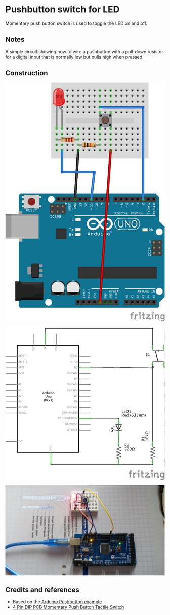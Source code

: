 # Pushbutton switch for LED

Momentary push button switch is used to toggle the LED on and off.

## Notes

A simple circuit showing how to wire a pushbutton with a pull-down resistor for a digital input that is normally low
but pulls high when pressed.

## Construction

![The Breadboard](./assets/PushbuttonLED_bb.jpg?raw=true)

![The Schematic](./assets/PushbuttonLED_schematic.jpg?raw=true)

![The Build](./assets/PushbuttonLED_build.jpg?raw=true)

## Credits and references
* Based on the [Arduino Pushbutton example](http://www.arduino.cc/en/Tutorial/Pushbutton)
* [4 Pin DIP PCB Momentary Push Button Tactile Switch](http://www.amazon.com/gp/product/B008MLKJ3C/ref=as_li_tl?ie=UTF8&camp=1789&creative=390957&creativeASIN=B008MLKJ3C&linkCode=as2&tag=itsaprli-20&linkId=6UORZDXT6S7AZRZ7)



